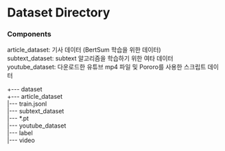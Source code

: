 # Dataset Directory

### Components
article_dataset: 기사 데이터 (BertSum 학습을 위한 데이터)<br>
subtext_dataset: subtext 알고리즘을 학습하기 위한 여타 데이터<br>
youtube_dataset: 다운로드한 유튜브 mp4 파일 및 Pororo를 사용한 스크립트 데이터<br>

+--- dataset<br>
      +--- article_dataset<br>
      |--- train.jsonl<br>
|--- subtext_dataset<br>
      |--- \*.pt<br>
|--- youtube_dataset<br>
      |--- label<br>
      |--- video<br>
